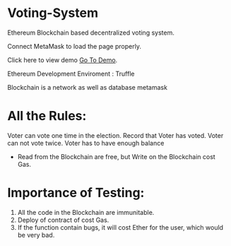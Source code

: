 # Voting-System
Ethereum Blockchain based decentralized voting system.

Connect MetaMask to load the page properly.

Click here to view demo [Go To Demo](https://papandas.github.io/react-voting-system/).

Ethereum Development Enviroment : Truffle

Blockchain is a network as well as database
metamask 

All the Rules:
=============
Voter can vote one time in the election.
Record that Voter has voted.
Voter can not vote twice.
Voter has to have enough balance

* Read from the Blockchain are free, but Write on the Blockchain cost Gas.

Importance of Testing:
=======================
1. All the code in the Blockchain are immunitable.
2. Deploy of contract of cost Gas.
3. If the function contain bugs, it will cost Ether for the user, which would be very bad. 
